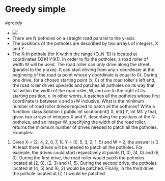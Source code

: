 # Greedy simple

#greedy
- ![](../images/brown_1.png)
- There are N potholes on a straight road parallel to the y-axis.
- The positions of the potholes are described by two arrays of integers, X and Y.
- The K-th pothole (for K within the range (O..N-1]) is located at coordinates (X[K] Y(K]).
In order to fix the potholes, a road roller of width W will be used. The road roller can only drive along the street (parallel to the y-axis). It can start driving from any x coordinate at the beginning of the road (a point whose y coordinate is equal to 0). During one drive, for a chosen starting point (x, 0) of the road roller's left end, the road roller drives upwards and patches all potholes on its way that fall within the width of the road roller, W, and are to the right of its starting position, x. In other words, it patches all the potholes whose first coordinate is between x and x+W inclusive.
What is the minimum number of road roller drives required to patch all the potholes?
Write a function:
class Solution { public int solution(int() X, int(] Y, int M): y
that, given two arrays of integers X and Y, describing the positions of the N potholes, and an integer W, specifying the width of the road roller, returns the minimum number of drives needed to patch all the potholes.
Examples:
1. Given X = (2, 4, 2, 6, 7, 1L Y = (0, 5, 3, 2, 1, 5) and W = 2, the answer is 3. At least three drives will be needed to patch all the potholes. For example, the drives could start
   respectively at points (1, 0), (4, 0) and (6, 0). During the first drive, the road roller would patch the potholes located at (2, 0), (2, 3) and (1, 5). During the second drive, the potholes located at (4, 5) and (6, 2) would be patched. Finally, in the third drive, the pothole located at (7, 1) would be patched.